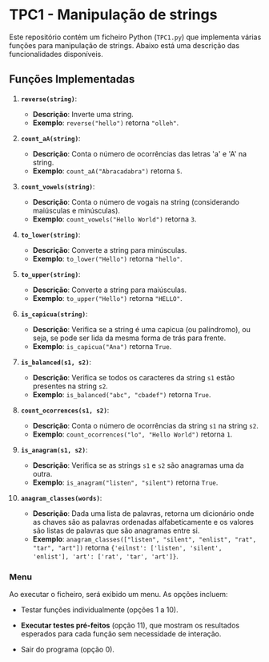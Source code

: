 # TPC1 - Manipulação de strings

Este repositório contém um ficheiro Python (`TPC1.py`) que implementa várias funções para manipulação de strings. Abaixo está uma descrição das funcionalidades disponíveis.

## Funções Implementadas

1. **`reverse(string)`**:
   - **Descrição**: Inverte uma string.
   - **Exemplo**: `reverse("hello")` retorna `"olleh"`.

2. **`count_aA(string)`**:
   - **Descrição**: Conta o número de ocorrências das letras 'a' e 'A' na string.
   - **Exemplo**: `count_aA("Abracadabra")` retorna `5`.

3. **`count_vowels(string)`**:
   - **Descrição**: Conta o número de vogais na string (considerando maiúsculas e minúsculas).
   - **Exemplo**: `count_vowels("Hello World")` retorna `3`.

4. **`to_lower(string)`**:
   - **Descrição**: Converte a string para minúsculas.
   - **Exemplo**: `to_lower("Hello")` retorna `"hello"`.

5. **`to_upper(string)`**:
   - **Descrição**: Converte a string para maiúsculas.
   - **Exemplo**: `to_upper("Hello")` retorna `"HELLO"`.

6. **`is_capicua(string)`**:
   - **Descrição**: Verifica se a string é uma capicua (ou palíndromo), ou seja, se pode ser lida da mesma forma de trás para frente.
   - **Exemplo**: `is_capicua("Ana")` retorna `True`.

7. **`is_balanced(s1, s2)`**:
   - **Descrição**: Verifica se todos os caracteres da string `s1` estão presentes na string `s2`.
   - **Exemplo**: `is_balanced("abc", "cbadef")` retorna `True`.

8. **`count_ocorrences(s1, s2)`**:
   - **Descrição**: Conta o número de ocorrências da string `s1` na string `s2`.
   - **Exemplo**: `count_ocorrences("lo", "Hello World")` retorna `1`.

9. **`is_anagram(s1, s2)`**:
   - **Descrição**: Verifica se as strings `s1` e `s2` são anagramas uma da outra.
   - **Exemplo**: `is_anagram("listen", "silent")` retorna `True`.

10. **`anagram_classes(words)`**:
    - **Descrição**: Dada uma lista de palavras, retorna um dicionário onde as chaves são as palavras ordenadas alfabeticamente e os valores são listas de palavras que são anagramas entre si.
    - **Exemplo**: `anagram_classes(["listen", "silent", "enlist", "rat", "tar", "art"])` retorna `{'eilnst': ['listen', 'silent', 'enlist'], 'art': ['rat', 'tar', 'art']}`.

### Menu
Ao executar o ficheiro, será exibido um menu. As opções incluem:

- Testar funções individualmente (opções 1 a 10).

- **Executar testes pré-feitos** (opção 11), que mostram os resultados esperados para cada função sem necessidade de interação.

- Sair do programa (opção 0).